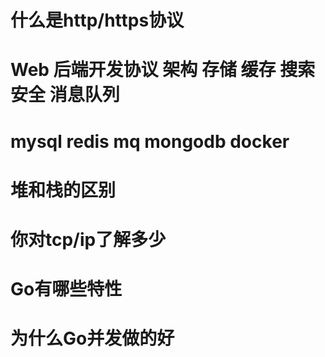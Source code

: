 # 什么是http/https协议

# Web 后端开发协议 架构 存储 缓存 搜索 安全 消息队列



# mysql redis mq mongodb docker

# 堆和栈的区别

# 你对tcp/ip了解多少

# Go有哪些特性

# 为什么Go并发做的好







